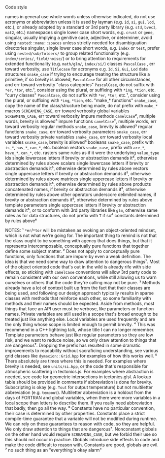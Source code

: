 Code style

names in general    use whole words unless otherwise indicated, 
                    do not use acronyms or abbreviation unless it is used by layman (e.g. `id`, `si`, `gui`, `lod`, etc.),
                    or already adopted by a standard or 3rd party library (e.g. `std`, `bvec3`, `mat2`, etc.)
namespaces          single lower case short words, e.g. `crust` or `gene`, 
                    singular, usually implying a genitive case, adjective, or determiner,
                    avoid using `nested::name::spaces` unless strictly needed for disambiguation
directories         singular, single lower case short words, e.g. `index` or `test`,
                    prefer using `nested/sub/folders/` to group related functionality (e.g. `index/series/`, `field/noise/`)
                    or to bring attention to requirements for extended functionality (e.g. `math/glm/`, `index/si/`)
classes             `PascalCase` , err toward verbosity, use `Titlecase` for acronyms e.g. `Id`, `Si`, `Gui`, `Lod`
data structures     `snake_case` if trying to encourage treating the structure like a primitive, if so brevity is allowed,
                    `PascalCase` for all other circumstances, and err toward verbosity
"class categories"  `PascalCase`, do not suffix with `*er`, `*tor`, etc.¹, consider using the plural, or suffixing with `*ing`, `*tion`, etc. 
"curry classes"     `PascalCase`, do not suffix with `*er`, `*tor`, etc.¹, consider using the plural, or suffixing with `*ing`, `*tion`, etc. 
"make_* functions"  `snake_case`, copy the name of the class/structure being made, do not prefix with `make_*`
macros              `SCREAMING_CASE`, err toward verbosity
global variables    `SCREAMING_CASE`, err toward verbosity
impure methods      `camelCase`², multiple words, brevity is allowed³
impure functions    `camelCase`², multiple words, err toward verbosity
regular methods     `snake_case`, brevity is allowed³
regular functions   `snake_case`, err toward verbosity
parameters          `snake_case`, err toward verbosity
private variables   `snake_case`, err toward verbosity
local variables     `snake_case`, brevity is allowed³
booleans            `snake_case`, prefix with `is_*`, `has_*`, `can_*`, etc.
boolean vectors     `snake_case`, prefix with `are_*`, `have_*`, `can_*`, etc. 
rasters             same rules as if it were the underlying `value_type`
ids                 single lowercase letters if brevity or abstraction demands it⁵, otherwise determined by rules above
scalars             single lowercase letters if brevity or abstraction demands it⁵, otherwise determined by rules above
vectors             single uppercase letters if brevity or abstraction demands it⁵, otherwise determined by rules above
matrices            single uppercase letters if brevity or abstraction demands it⁵, otherwise determined by rules above
products            concatenated names, if brevity or abstraction demands it⁵, otherwise determined by rules above
other operators     underscore delimited names, if brevity or abstraction demands it⁵, otherwise determined by rules above
template parameters single uppercase letters if brevity or abstraction demands it⁵, or to conform with 3rd party libraries like `glm`, 
                    otherwise same rules as for data structures, do not prefix with `T` if so⁴
constants           determined by rules above⁶

NOTES:
¹ `*er`/`*tor` will be mistaken as evoking an object-oriented mindset, which is not what we're going for.
  The important thing to remind is not that the class ought to be something with agency that does things,
  but that it represents intercomposable, conceptually pure functions that together define some subject matter.
² Does not apply to conceptually pure functions, only functions that are impure by even a weak definition.
  The idea is that we need some way to draw attention to dangerous things⁷.
  Most of the object oriented code that's out in the wild is already rife with side effects, 
  so sticking with `camelCase` conventions will allow 3rd party code to remain consistent with our own conventions,
  while still allowing us to warn ourselves or others that the code they're calling may not be pure. 
³ Methods already have a lot of context built up from the fact that their classes are being used,
  and following our design approach typically results in sparse classes with methods that reinforce each other,
  so some familiarity with methods and their names should be expected.
  Aside from methods, most things that face an API user must be verbose, like parameters or function names.
  Private variables are still used in a scope that's broad enough to be treated just like anything else.
  Local variables are used frequently and are the only thing whose scope is limited enough to permit brevity.
⁴ This was recommend in a C++ lightning talk, whose title I can no longer remember.
  Template parameters behave just like regular parameters so they are low risk,
  and we want to reduce noise, so we only draw attention to things that are dangerous⁷.
  Dropping the prefix has resulted in some dramatic improvements to readability without sacraficing understanding,
  see various grid classes like `dymaxion::Grid.hpp` for examples of how this works well.
⁵ There absolutely are times where this is needed. For examples where brevity is needed, see `units/si.hpp`,
  or the code that's responsible for atmospheric scattering in tectonics.js.
  For examples where abstraction is needed, see code for geometric intersections in tectonics.glsl.
  A lookup table should be provided in comments if abbreviation is done for brevity.
  Subscripting is okay (e.g. `Tout` for output temperature) but not multiletter abbreviation (e.g. `tempout`).
  Multiletter abbreviation is a holdout from the days of FORTRAN and global variables,
  when there were more variables in a local scope than letters to describe them.
  If you really need abbreviation that badly, then go all the way.
⁶ Constants have no particular convention, their case is determined by other properties. 
  Constants place a strict compile-time guarantee that a variable will not be modified during runtime.
  We can rely on these guarantees to reason with code, so they are helpful.
  We only draw attention to things that are dangerous⁷.
  Nonconstant globals on the other hand would require `SCREAMING_CASE`, 
  but we forbid their use so this should not occur in practice.
  Globals introduce side effects to code and make the code difficult to reason with.
  Constants are good, globals are evil. 
⁷ no such thing as an "everything's okay alarm"